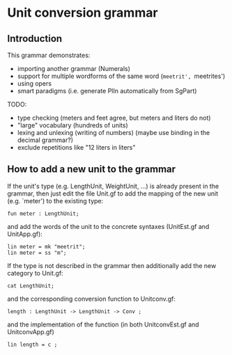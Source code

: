 Unit conversion grammar
=======================

Introduction
------------

This grammar demonstrates:

  * importing another grammar (Numerals)
  * support for multiple wordforms of the same word (`meetrit', `meetrites')
  * using opers
  * smart paradigms (i.e. generate PlIn automatically from SgPart)

TODO:

  * type checking (meters and feet agree, but meters and liters do not)
  * "large" vocabulary (hundreds of units)
  * lexing and unlexing (writing of numbers) (maybe use binding in the decimal grammar?)
  * exclude repetitions like "12 liters in liters"


How to add a new unit to the grammar
------------------------------------

If the unit's type (e.g. LengthUnit, WeightUnit, ...) is already present in the grammar,
then just edit the file Unit.gf to add the mapping of the new unit (e.g. `meter')
to the existing type:

    fun meter : LengthUnit;

and add the words of the unit to the concrete syntaxes (UnitEst.gf and UnitApp.gf):

    lin meter = mk "meetrit";
    lin meter = ss "m";

If the type is not described in the grammar then additionally add the new category to Unit.gf:

    cat LengthUnit;

and the corresponding conversion function to Unitconv.gf:

    length : LengthUnit -> LengthUnit -> Conv ;

and the implementation of the function (in both UnitconvEst.gf and UnitconvApp.gf)

    lin length = c ;
